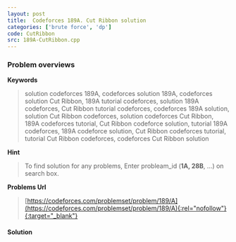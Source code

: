 ```yaml
---
layout: post
title:  Codeforces 189A. Cut Ribbon solution
categories: ['brute force', 'dp']
code: CutRibbon
src: 189A-CutRibbon.cpp
---
```

### **Problem overviews**

**Keywords**
> solution codeforces 189A, codeforces solution 189A, codeforces solution Cut Ribbon, 189A tutorial codeforces, solution 189A codeforces, Cut Ribbon tutorial codeforces, codeforces 189A solution, solution Cut Ribbon codeforces, solution codeforces Cut Ribbon, 189A codeforces tutorial, Cut Ribbon codeforce solution, tutorial 189A codeforces, 189A codeforce solution, Cut Ribbon codeforces tutorial, tutorial Cut Ribbon codeforces, codeforces Cut Ribbon solution

**Hint**
> To find solution for any problems, Enter probleam_id (**1A, 28B**, ...) on search box. 

**Problems Url**
> [https://codeforces.com/problemset/problem/189/A](https://codeforces.com/problemset/problem/189/A){:rel="nofollow"}{:target="_blank"}

#### **Solution**



